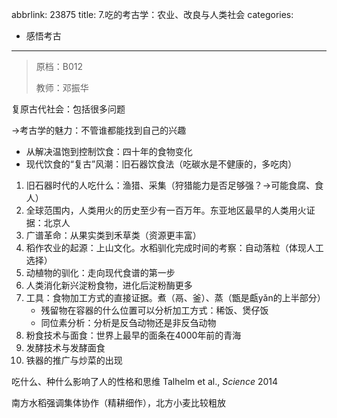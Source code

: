 abbrlink: 23875
title: 7.吃的考古学：农业、改良与人类社会
categories:
  - 感悟考古
---
> 原档：B012
>
> 教师：邓振华

复原古代社会：包括很多问题

→考古学的魅力：不管谁都能找到自己的兴趣

- 从解决温饱到控制饮食：四十年的食物变化
- 现代饮食的“复古”风潮：旧石器饮食法（吃碳水是不健康的，多吃肉）

1. 旧石器时代的人吃什么：渔猎、采集（狩猎能力是否足够强？→可能食腐、食人）
2. 全球范围内，人类用火的历史至少有一百万年。东亚地区最早的人类用火证据：北京人
3. 广谱革命：从果实类到禾草类（资源更丰富）
4. 稻作农业的起源：上山文化。水稻驯化完成时间的考察：自动落粒（体现人工选择）
5. 动植物的驯化：走向现代食谱的第一步
6. 人类消化新兴淀粉食物，进化后淀粉酶更多
7. 工具：食物加工方式的直接证据。煮（鬲、釜）、蒸（甑是甗yǎn的上半部分）
   - 残留物在容器的什么位置可以分析加工方式：稀饭、煲仔饭
   - 同位素分析：分析是反刍动物还是非反刍动物
8. 粉食技术与面食：世界上最早的面条在4000年前的青海
9. 发酵技术与发酵面食
10. 铁器的推广与炒菜的出现

吃什么、种什么影响了人的性格和思维 Talhelm et al., *Science* 2014

南方水稻强调集体协作（精耕细作），北方小麦比较粗放

